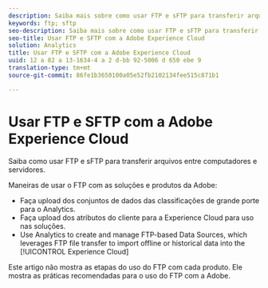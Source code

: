```yaml
---
description: Saiba mais sobre como usar FTP e sFTP para transferir arquivos entre computadores e servidores.
keywords: ftp; sftp
seo-description: Saiba mais sobre como usar FTP e sFTP para transferir arquivos entre computadores e servidores.
seo-title: Usar FTP e SFTP com a Adobe Experience Cloud
solution: Analytics
title: Usar FTP e SFTP com a Adobe Experience Cloud
uuid: 12 a 82 a 13-1634-4 a 2 d-bb 92-5006 d 650 ebe 9
translation-type: tm+mt
source-git-commit: 86fe1b3650100a05e52fb2102134fee515c871b1

---
```



# Usar FTP e SFTP com a Adobe Experience Cloud

Saiba como usar FTP e sFTP para transferir arquivos entre computadores e servidores.

Maneiras de usar o FTP com as soluções e produtos da Adobe:

* Faça upload dos conjuntos de dados das classificações de grande porte para o Analytics.
* Faça upload dos atributos do cliente para a Experience Cloud para uso nas soluções.
* Use Analytics to create and manage FTP-based Data Sources, which leverages FTP file transfer to import offline or historical data into the [!UICONTROL Experience Cloud]

Este artigo não mostra as etapas do uso do FTP com cada produto. Ele mostra as práticas recomendadas para o uso do FTP com a Adobe.
